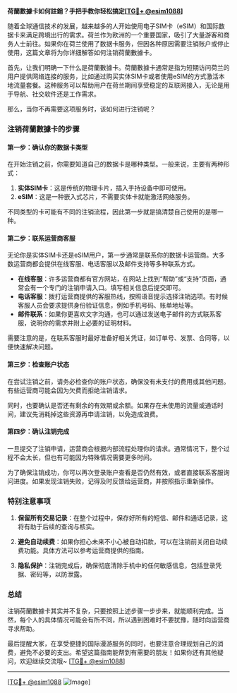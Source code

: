 **荷蘭數據卡如何註銷？手把手教你轻松搞定[[TG💪+ @esim1088](https://t.me/s/esim1088)]**

随着全球通信技术的发展，越来越多的人开始使用电子SIM卡（eSIM）和国际数据卡来满足跨境出行的需求。荷兰作为欧洲的一个重要国家，吸引了大量游客和商务人士前往。如果你在荷兰使用了数据卡服务，但因各种原因需要注销账户或停止使用，这篇文章将为你详细解答如何注销荷蘭數據卡。

首先，让我们明确一下什么是荷蘭數據卡。荷蘭數據卡通常是指为短期访问荷兰的用户提供网络连接的服务，比如通过购买实体SIM卡或者使用eSIM的方式激活本地流量套餐。这种服务可以帮助用户在荷兰期间享受稳定的互联网接入，无论是用于导航、社交软件还是工作需求。

那么，当你不再需要这项服务时，该如何进行注销呢？

### 注销荷蘭數據卡的步骤

#### 第一步：确认你的数据卡类型
在开始注销之前，你需要知道自己的数据卡是哪种类型。一般来说，主要有两种形式：

1. **实体SIM卡**：这是传统的物理卡片，插入手持设备中即可使用。
2. **eSIM**：这是一种嵌入式芯片，不需要实体卡就能激活网络服务。

不同类型的卡可能有不同的注销流程，因此第一步就是搞清楚自己使用的是哪一种。

#### 第二步：联系运营商客服
无论你是实体SIM卡还是eSIM用户，第一步通常是联系你的数据卡运营商。大多数运营商都会提供在线客服、电话客服以及邮件支持等多种联系方式。

- **在线客服**：许多运营商都有官方网站，在网站上找到“帮助”或“支持”页面，通常会有一个专门的注销申请入口。填写相关信息后提交即可。
- **电话客服**：拨打运营商提供的客服热线，按照语音提示选择注销选项。有时候客服人员会要求提供身份验证信息，例如手机号码、账单地址等。
- **邮件联系**：如果你更喜欢文字沟通，也可以通过发送电子邮件的方式联系客服，说明你的需求并附上必要的证明材料。

需要注意的是，在联系客服时最好准备好相关凭证，如订单号、发票、合同等，以便快速解决问题。

#### 第三步：检查账户状态
在尝试注销之前，请务必检查你的账户状态，确保没有未支付的费用或其他问题。有些运营商可能会因为欠费而拒绝注销请求。

同时，也要确认是否还有剩余的有效期或余额。如果存在未使用的流量或通话时间，建议先消耗掉这些资源再申请注销，以免造成浪费。

#### 第四步：确认注销完成
一旦提交了注销申请，运营商会根据内部流程处理你的请求。通常情况下，整个过程不会太长，但也有可能因为特殊情况需要更多时间。

为了确保注销成功，你可以再次登录账户查看是否仍然有效，或者直接联系客服询问进度。如果发现注销失败，记得及时反馈给运营商，并按照指示重新操作。

### 特别注意事项

1. **保留所有交易记录**：在整个过程中，保存好所有的短信、邮件和通话记录，这将有助于后续的查询与核实。
   
2. **避免自动续费**：如果你担心未来不小心被自动扣款，可以在注销前关闭自动续费功能。具体方法可以参考运营商提供的指南。

3. **隐私保护**：注销完成后，确保彻底清除手机中的任何敏感信息，包括登录凭据、密码等，以防泄露。

### 总结

注销荷蘭數據卡其实并不复杂，只要按照上述步骤一步步来，就能顺利完成。当然，每个人的具体情况可能会有所不同，所以遇到困难时不要犹豫，随时向运营商寻求帮助。

最后提醒大家，在享受便捷的国际漫游服务的同时，也要注意合理规划自己的消费，避免不必要的支出。希望这篇指南能帮到有需要的朋友！如果你还有其他疑问，欢迎继续交流哦~ [[TG💪+ @esim1088](https://t.me/s/esim1088)]

---

[[TG💪+ @esim1088](https://t.me/s/esim1088) ![Image](https://i.postimg.cc/4NQfJmqS/Snipaste-2025-05-13-00-14-12.png)]
